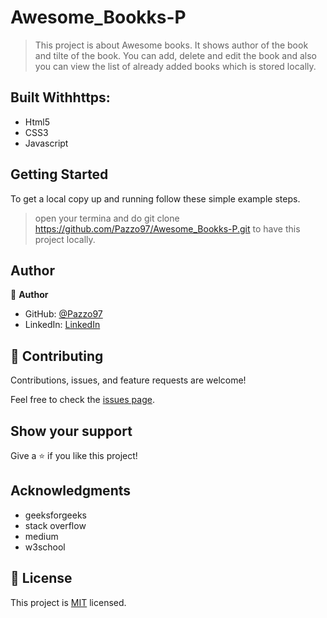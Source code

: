 # Awesome_Bookks-P

>This project is about Awesome books. It shows author of the book and tilte of the book. You can add, delete and edit the book and also you can view the list of already added books which is stored locally.

## Built Withhttps:

- Html5
- CSS3
- Javascript


## Getting Started

To get a local copy up and running follow these simple example steps.

> open your termina and do git clone https://github.com/Pazzo97/Awesome_Bookks-P.git to have this project locally.


## Author

👤 **Author**

- GitHub: [@Pazzo97](https://github.com/Pazzo97)
- LinkedIn: [LinkedIn](https://www.linkedin.com/in/patrick-mukunzi-8389861a9/)

## 🤝 Contributing

Contributions, issues, and feature requests are welcome!

Feel free to check the [issues page](https://github.com/Pazzo97/Awesome_Bookks-P/issues).

## Show your support

Give a ⭐️ if you like this project!

## Acknowledgments
- geeksforgeeks
- stack overflow
- medium
- w3school

## 📝 License

This project is [MIT](LICENSE) licensed.
